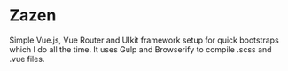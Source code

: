 # Zazen
Simple Vue.js, Vue Router and UIkit framework setup for quick bootstraps which I do all the time. It uses Gulp and Browserify to compile .scss and .vue files.



